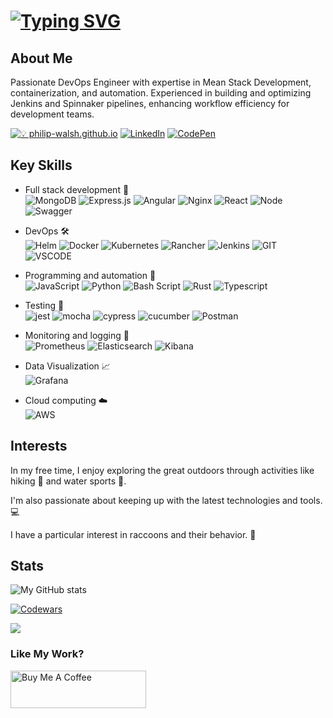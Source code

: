 # [![Typing SVG](https://readme-typing-svg.herokuapp.com?font=VT323&size=45&pause=1000&color=087E17&vCenter=true&random=false&width=435&lines=DevOps+Engineer;+Full+Stack+Developer;Automation+Enthusiast)](https://philip-walsh.github.io/)

## About Me

Passionate DevOps Engineer with expertise in Mean Stack Development, containerization, and automation. Experienced in building and optimizing Jenkins and Spinnaker pipelines, enhancing workflow efficiency for development teams.

[![💡 philip-walsh.github.io](https://img.shields.io/badge/philipwalsh.github.io-19A7CE?style=for-the-badge&logo=About.me&logoColor=white)](https://philip-walsh.github.io/)
[![LinkedIn](https://img.shields.io/badge/linkedin-%230077B5.svg?style=for-the-badge&logo=linkedin&logoColor=white)](https://www.linkedin.com/in/philip-walsh-01/)
[![CodePen](https://img.shields.io/badge/Codepen-000000?style=for-the-badge&logo=codepen&logoColor=white)](https://codepen.io/Philip-Walsh)

## Key Skills

- Full stack development 🚀        
  ![MongoDB](https://img.shields.io/badge/MongoDB-%234ea94b.svg?style=for-the-badge&logo=mongodb&logoColor=white)
  ![Express.js](https://img.shields.io/badge/express.js-%23404d59.svg?style=for-the-badge&logo=express&logoColor=%2361DAFB)
  ![Angular](https://img.shields.io/badge/angular-%23DD0031.svg?style=for-the-badge&logo=angular&logoColor=white)
  ![Nginx](https://img.shields.io/badge/nginx-%23009639.svg?style=for-the-badge&logo=nginx&logoColor=white)
  ![React](https://img.shields.io/badge/React-20232A?style=for-the-badge&logo=react&logoColor=61DAF)
  ![Node](https://img.shields.io/badge/Node%20js-339933?style=for-the-badge&logo=nodedotjs&logoColor=white)
  ![Swagger](https://img.shields.io/badge/Swagger-85EA2D?style=for-the-badge&logo=Swagger&logoColor=white)
  <!---
  ![Webpack](https://img.shields.io/badge/Webpack-8DD6F9?style=for-the-badge&logo=Webpack&logoColor=white)
  -->
- DevOps 🛠️             
  ![Helm](https://img.shields.io/badge/Helm-0F1689?style=for-the-badge&logo=Helm&labelColor=0F1689)
  ![Docker](https://img.shields.io/badge/docker-%230db7ed.svg?style=for-the-badge&logo=docker&logoColor=white)
  ![Kubernetes](https://img.shields.io/badge/kubernetes-%23326ce5.svg?style=for-the-badge&logo=kubernetes&logoColor=white)
  ![Rancher](https://img.shields.io/badge/Rancher-0075A8?style=for-the-badge&logo=rancher&logoColor=white)
  ![Jenkins](https://img.shields.io/badge/jenkins-%232C5263.svg?style=for-the-badge&logo=jenkins&logoColor=white)
  ![GIT](https://img.shields.io/badge/GIT-E44C30?style=for-the-badge&logo=git&logoColor=white "My main version control system")
  ![VSCODE](https://img.shields.io/badge/VSCode-0078D4?style=for-the-badge&logo=visual%20studio%20code&logoColor=white)

- Programming and automation 🤖        
  ![JavaScript](https://img.shields.io/badge/JavaScript-F7DF1E?style=for-the-badge&logo=javascript&logoColor=black)
  ![Python](https://img.shields.io/badge/Python-14354C?style=for-the-badge&logo=python&logoColor=white)
  ![Bash Script](https://img.shields.io/badge/Shell_Script-121011?style=for-the-badge&logo=gnu-bash&logoColor=white)
  ![Rust](https://img.shields.io/badge/Rust-000000?style=for-the-badge&logo=rust&logoColor=white)
  ![Typescript](https://img.shields.io/badge/TypeScript-007ACC?style=for-the-badge&logo=typescript&logoColor=white)
  
- Testing 🧪        
  ![jest](https://img.shields.io/badge/Jest-323330?style=for-the-badge&logo=Jest&logoColor=white)
  ![mocha](https://img.shields.io/badge/mocha.js-323330?style=for-the-badge&logo=mocha&logoColor=Brown)
  ![cypress](https://img.shields.io/badge/-cypress-%23E5E5E5?style=for-the-badge&logo=cypress&logoColor=058a5e)
  ![cucumber](https://img.shields.io/badge/Cucumber-43B02A?style=for-the-badge&logo=cucumber&logoColor=white)
  ![Postman](https://img.shields.io/badge/Postman-FF6C37?style=for-the-badge&logo=Postman&logoColor=white)

- Monitoring and logging 🔎        
  ![Prometheus](https://img.shields.io/badge/Prometheus-E6522C?style=for-the-badge&logo=Prometheus&logoColor=white)
  ![Elasticsearch](https://img.shields.io/badge/Elastic_Search-005571?style=for-the-badge&logo=elasticsearch&logoColor=white)
  ![Kibana](https://img.shields.io/badge/Kibana-005571?style=for-the-badge&logo=Kibana&logoColor=white)
- Data Visualization  📈        
  ![Grafana](https://img.shields.io/badge/grafana-%23F46800.svg?style=for-the-badge&logo=grafana&logoColor=white)
- Cloud computing ☁️        
  ![AWS](https://img.shields.io/badge/AWS-%23FF9900.svg?style=for-the-badge&logo=amazon-aws&logoColor=white)

## Interests

In my free time, I enjoy exploring the great outdoors through activities like hiking 🥾 and water sports 🤿.

I'm also passionate about keeping up with the latest technologies and tools.💻

I have a particular interest in raccoons and their behavior. 🦝

## Stats

![My GitHub stats](https://github-readme-stats.vercel.app/api?username=Philip-Walsh&count_private=true&theme=tokyonight&show_icons=true&include_all_commits=true)

[![Codewars](https://www.codewars.com/users/Philip-W/badges/large)](https://www.codewars.com/users/Philip-W/)


<img src="https://stats4github.vercel.app/api/top-langs/?username=Philip-Walsh&langs_count=11&hide=html,css&layout=compact"><br/>

### Like My Work?

<a href="https://www.buymeacoffee.com/philipwalsf" target="_blank"><img src="https://cdn.buymeacoffee.com/buttons/v2/default-yellow.png" alt="Buy Me A Coffee" height="60px" width="217px" ></a>
